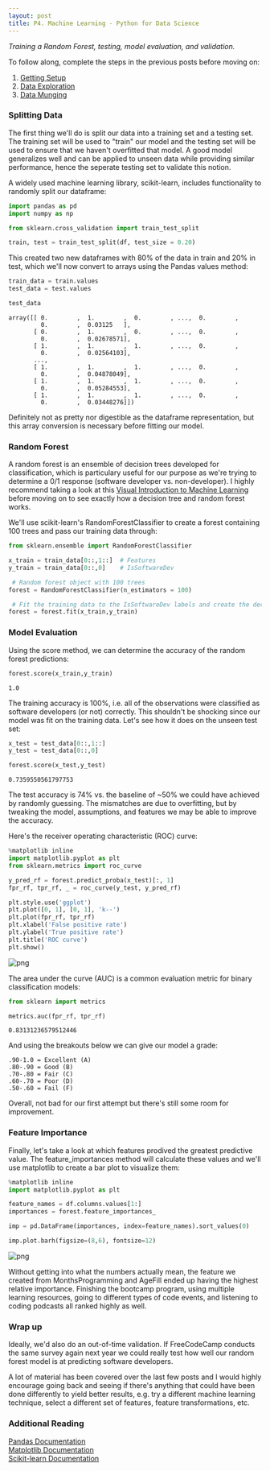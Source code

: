 ```yaml
---
layout: post
title: P4. Machine Learning - Python for Data Science
---
```


*Training a Random Forest, testing, model evaluation, and validation.*

To follow along, complete the steps in the previous posts before moving on:
1. [Getting Setup](http://mitalbalar.com/2016/10/10/getting-setup-python-for-data-science.html "Getting Setup")
2. [Data Exploration](http://mitalbalar.com/2016/10/17/data-exploration-python-for-data-science.html "Data Exploration")
3. [Data Munging](http://mitalbalar.com/2016/10/30/data-munging-python-for-data-science.html "Data Munging")

### Splitting Data

The first thing we'll do is split our data into a training set and a testing set. The training set will be used to "train" our model and the testing set will be used to ensure that we haven't overfitted that model. A good model generalizes well and can be applied to unseen data while providing similar performance, hence the seperate testing set to validate this notion.

A widely used machine learning library, scikit-learn, includes functionality to randomly split our dataframe:


```python
import pandas as pd
import numpy as np

from sklearn.cross_validation import train_test_split

train, test = train_test_split(df, test_size = 0.20)
```

This created two new dataframes with 80% of the data in train and 20% in test, which we'll now convert to arrays using the Pandas values method:


```python
train_data = train.values
test_data = test.values

test_data
```




    array([[ 0.        ,  1.        ,  0.        , ...,  0.        ,
             0.        ,  0.03125   ],
           [ 0.        ,  1.        ,  0.        , ...,  0.        ,
             0.        ,  0.02678571],
           [ 1.        ,  1.        ,  1.        , ...,  0.        ,
             0.        ,  0.02564103],
           ..., 
           [ 1.        ,  1.        ,  1.        , ...,  0.        ,
             0.        ,  0.04878049],
           [ 1.        ,  1.        ,  1.        , ...,  0.        ,
             0.        ,  0.05284553],
           [ 1.        ,  1.        ,  1.        , ...,  0.        ,
             0.        ,  0.03448276]])



Definitely not as pretty nor digestible as the dataframe representation, but this array conversion is necessary before fitting our model.

### Random Forest

A random forest is an ensemble of decision trees developed for classification, which is particulary useful for our purpose as we're trying to determine a 0/1 response (software developer vs. non-developer). I highly recommend taking a look at this [Visual Introduction to Machine Learning](http://www.r2d3.us/visual-intro-to-machine-learning-part-1/ "Visual Intro") before moving on to see exactly how a decision tree and random forest works.

We'll use scikit-learn's RandomForestClassifier to create a forest containing 100 trees and pass our training data through:


```python
from sklearn.ensemble import RandomForestClassifier 

x_train = train_data[0::,1::]  # Features
y_train = train_data[0::,0]    # IsSoftwareDev

 # Random forest object with 100 trees
forest = RandomForestClassifier(n_estimators = 100)

 # Fit the training data to the IsSoftwareDev labels and create the decision trees
forest = forest.fit(x_train,y_train)
```

### Model Evaluation

Using the score method, we can determine the accuracy of the random forest predictions:


```python
forest.score(x_train,y_train)
```




    1.0



The training accuracy is 100%, i.e. all of the observations were classified as software developers (or not) correctly. This shouldn't be shocking since our model was fit on the training data. Let's see how it does on the unseen test set:


```python
x_test = test_data[0::,1::]
y_test = test_data[0::,0]

forest.score(x_test,y_test)
```




    0.7359550561797753



The test accuracy is 74% vs. the baseline of ~50% we could have achieved by randomly guessing. The mismatches are due to overfitting, but by tweaking the model, assumptions, and features we may be able to improve the accuracy.

Here's the receiver operating characteristic (ROC) curve:


```python
%matplotlib inline
import matplotlib.pyplot as plt
from sklearn.metrics import roc_curve

y_pred_rf = forest.predict_proba(x_test)[:, 1]
fpr_rf, tpr_rf, _ = roc_curve(y_test, y_pred_rf)

plt.style.use('ggplot')
plt.plot([0, 1], [0, 1], 'k--')
plt.plot(fpr_rf, tpr_rf)
plt.xlabel('False positive rate')
plt.ylabel('True positive rate')
plt.title('ROC curve')
plt.show()
```


![png](https://mbalar.github.io/img/output_19_0.png)


The area under the curve (AUC) is a common evaluation metric for binary classification models:



```python
from sklearn import metrics

metrics.auc(fpr_rf, tpr_rf)
```


    0.83131236579512446

And using the breakouts below we can give our model a grade:

	.90-1.0 = Excellent (A)  
	.80-.90 = Good (B)  
	.70-.80 = Fair (C)  
	.60-.70 = Poor (D)  
	.50-.60 = Fail (F)  


Overall, not bad for our first attempt but there's still some room for improvement.

### Feature Importance

Finally, let's take a look at which features prodived the greatest predictive value. The feature_importances method will calculate these values and we'll use matplotlib to create a bar plot to visualize them:


```python
%matplotlib inline
import matplotlib.pyplot as plt

feature_names = df.columns.values[1:]
importances = forest.feature_importances_

imp = pd.DataFrame(importances, index=feature_names).sort_values(0)

imp.plot.barh(figsize=(8,6), fontsize=12)
```








![png](https://mbalar.github.io/img/output_25_1.png)


Without getting into what the numbers actually mean, the feature we created from MonthsProgramming and AgeFill ended up having the highest relative importance. Finishing the bootcamp program, using multiple learning resources, going to different types of code events, and listening to coding podcasts all ranked highly as well.

### Wrap up

Ideally, we'd also do an out-of-time validation. If FreeCodeCamp conducts the same survey again next year we could really test how well our random forest model is at predicting software developers.

A lot of material has been covered over the last few posts and I would highly encourage going back and seeing if there's anything that could have been done differently to yield better results, e.g. try a different machine learning technique, select a different set of features, feature transformations, etc.

### Additional Reading

[Pandas Documentation](http://pandas.pydata.org/pandas-docs/stable/index.html "Pandas Documentation")  
[Matplotlib Documentation](http://matplotlib.org/contents.html "Matplotlib Documentation")  
[Scikit-learn Documentation](http://scikit-learn.org/dev/index.html "Scikit Documentation")
